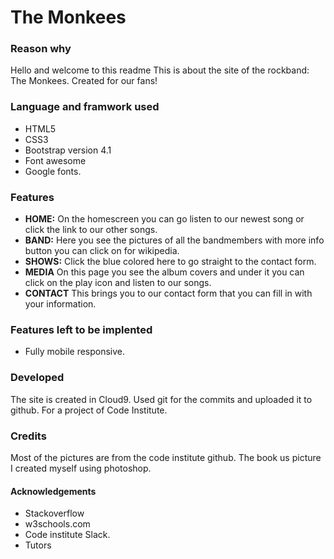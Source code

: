  
# The Monkees

### Reason why

Hello and welcome to this readme
This is about the site of the rockband: The Monkees.
Created for our fans!

### Language and framwork used
- HTML5
- CSS3
- Bootstrap version 4.1
- Font awesome
- Google fonts. 

### Features
- **HOME:** On the homescreen you can go listen to our newest song or click the link to our other songs.
- **BAND:** Here you see the pictures of all the bandmembers with more info button you can click on for wikipedia.
- **SHOWS:** Click the blue colored here to go straight to the contact form.
- **MEDIA** On this page you see the album covers and under it you can click on the play icon and listen to our songs.
- **CONTACT** This brings you to our contact form that you can fill in with your information.

### Features left to be implented
- Fully mobile responsive.

### Developed
The site is created in Cloud9.
Used git for the commits and uploaded it to github.
For a project of Code Institute.

### Credits

Most of the pictures are from the code institute github.
The book us picture I created myself using photoshop.

#### Acknowledgements

- Stackoverflow
- w3schools.com
- Code institute Slack.
- Tutors